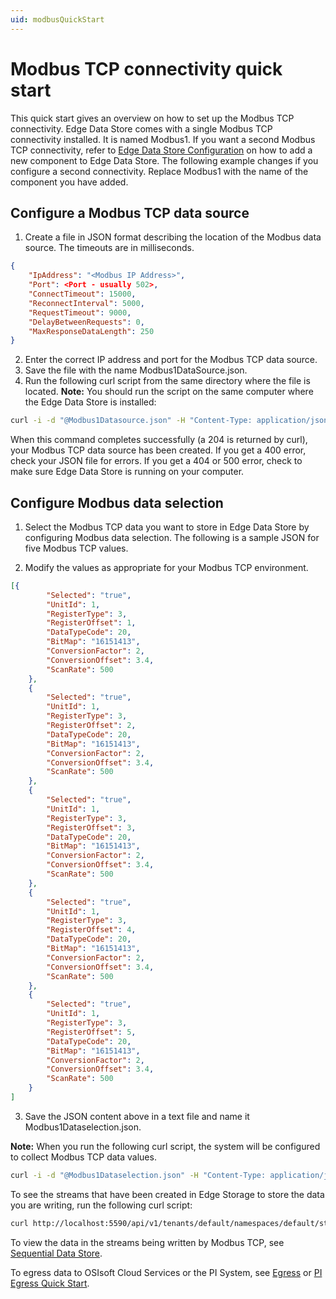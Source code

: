 ```yaml
---
uid: modbusQuickStart
---
```


# Modbus TCP connectivity quick start

This quick start gives an overview on how to set up the Modbus TCP connectivity. Edge Data Store comes with a single Modbus TCP connectivity installed. It is named Modbus1. If you want a second Modbus TCP connectivity, refer to [Edge Data Store Configuration](xref:edgeSystemConfiguration) on how to add a new component to Edge Data Store. The following example changes if you configure a second connectivity. Replace Modbus1 with the name of the component you have added.

## Configure a Modbus TCP data source

1. Create a file in JSON format describing the location of the Modbus data source. The timeouts are in milliseconds.

```json
{
    "IpAddress": "<Modbus IP Address>",
    "Port": <Port - usually 502>,
    "ConnectTimeout": 15000,
    "ReconnectInterval": 5000,
    "RequestTimeout": 9000,
    "DelayBetweenRequests": 0,
    "MaxResponseDataLength": 250
}
```

2. Enter the correct IP address and port for the Modbus TCP data source.
3. Save the file with the name Modbus1DataSource.json. 
4. Run the following curl script from the same directory where the file is located. 
**Note:** You should run the script on the same computer where the Edge Data Store is installed:

```bash
curl -i -d "@Modbus1Datasource.json" -H "Content-Type: application/json" -X PUT http://localhost:5590/api/v1/configuration/Modbus1/Datasource
```

When this command completes successfully (a 204 is returned by curl), your Modbus TCP data source has been created. If you get a 400 error, check your JSON file for errors. If you get a 404 or 500 error, check to make sure Edge Data Store is running on your computer.

## Configure Modbus data selection

1. Select the Modbus TCP data you want to store in Edge Data Store by configuring Modbus data selection. The following is a sample JSON for five Modbus TCP values.

2. Modify the values as appropriate for your Modbus TCP environment.

```json
[{
        "Selected": "true",
        "UnitId": 1,
        "RegisterType": 3,
        "RegisterOffset": 1,
        "DataTypeCode": 20,
        "BitMap": "16151413",
        "ConversionFactor": 2,
        "ConversionOffset": 3.4,
        "ScanRate": 500
    },
    {
        "Selected": "true",
        "UnitId": 1,
        "RegisterType": 3,
        "RegisterOffset": 2,
        "DataTypeCode": 20,
        "BitMap": "16151413",
        "ConversionFactor": 2,
        "ConversionOffset": 3.4,
        "ScanRate": 500
    },
    {
        "Selected": "true",
        "UnitId": 1,
        "RegisterType": 3,
        "RegisterOffset": 3,
        "DataTypeCode": 20,
        "BitMap": "16151413",
        "ConversionFactor": 2,
        "ConversionOffset": 3.4,
        "ScanRate": 500
    },
    {
        "Selected": "true",
        "UnitId": 1,
        "RegisterType": 3,
        "RegisterOffset": 4,
        "DataTypeCode": 20,
        "BitMap": "16151413",
        "ConversionFactor": 2,
        "ConversionOffset": 3.4,
        "ScanRate": 500
    },
    {
        "Selected": "true",
        "UnitId": 1,
        "RegisterType": 3,
        "RegisterOffset": 5,
        "DataTypeCode": 20,
        "BitMap": "16151413",
        "ConversionFactor": 2,
        "ConversionOffset": 3.4,
        "ScanRate": 500
    }
]
```

3. Save the JSON content above in a text file and name it Modbus1Dataselection.json. 

**Note:** When you run the following curl script, the system will be configured to collect Modbus TCP data values.

```bash
curl -i -d "@Modbus1Dataselection.json" -H "Content-Type: application/json" -X PUT http://localhost:5590/api/v1/configuration/Modbus1/Dataselection
```

To see the streams that have been created in Edge Storage to store the data you are writing, run the following curl script:

```bash
curl http://localhost:5590/api/v1/tenants/default/namespaces/default/streams/
```

To view the data in the streams being written by Modbus TCP, see [Sequential Data Store](xref:sdsOverview). 

To egress data to OSIsoft Cloud Services or the PI System, see [Egress](xref:egress) or [PI Egress Quick Start](xref:piEgressQuickStart).
